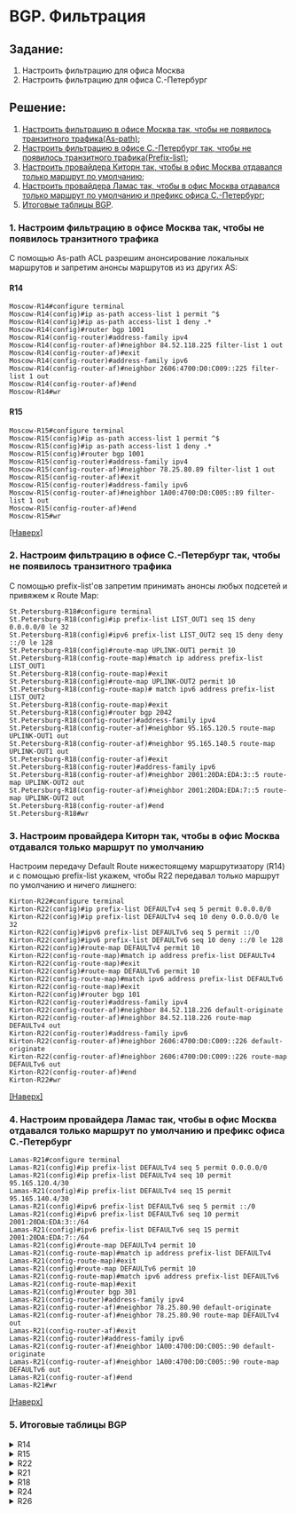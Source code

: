 # BGP. Фильтрация
## Задание:
1. Настроить фильтрацию для офиса Москва
2. Настроить фильтрацию для офиса С.-Петербург
## Решение:
1. [Настроить фильтрацию в офисе Москва так, чтобы не появилось транзитного трафика(As-path)](https://github.com/GAFisher/otus-network-engineer/blob/main/homework_bgp_filt/README.md#1-настроим-фильтрацию-в-офисе-москва-так-чтобы-не-появилось-транзитного-трафика);
2. [Настроить фильтрацию в офисе С.-Петербург так, чтобы не появилось транзитного трафика(Prefix-list)](https://github.com/GAFisher/otus-network-engineer/blob/main/homework_bgp_filt/README.md#2-настроим-фильтрацию-в-офисе-с-петербург-так-чтобы-не-появилось-транзитного-трафика);
3. [Настроить провайдера Киторн так, чтобы в офис Москва отдавался только маршрут по умолчанию](https://github.com/GAFisher/otus-network-engineer/blob/main/homework_bgp_filt/README.md#3-настроим-провайдера-киторн-так-чтобы-в-офис-москва-отдавался-только-маршрут-по-умолчанию);
4. [Настроить провайдера Ламас так, чтобы в офис Москва отдавался только маршрут по умолчанию и префикс офиса С.-Петербург](https://github.com/GAFisher/otus-network-engineer/blob/main/homework_bgp_filt/README.md#4-настроим-провайдера-ламас-так-чтобы-в-офис-москва-отдавался-только-маршрут-по-умолчанию-и-префикс-офиса-с-петербург);
5. [Итоговые таблицы BGP](https://github.com/GAFisher/otus-network-engineer/blob/main/homework_bgp_filt/README.md#5-итоговые-таблицы-bgp).


### 1. Настроим фильтрацию в офисе Москва так, чтобы не появилось транзитного трафика 
С помощью As-path ACL разрешим анонсирование локальных маршрутов и запретим анонсы маршрутов из из других AS:
#### R14
```
Moscow-R14#configure terminal
Moscow-R14(config)#ip as-path access-list 1 permit ^$
Moscow-R14(config)#ip as-path access-list 1 deny .*
Moscow-R14(config)#router bgp 1001
Moscow-R14(config-router)#address-family ipv4
Moscow-R14(config-router-af)#neighbor 84.52.118.225 filter-list 1 out
Moscow-R14(config-router-af)#exit
Moscow-R14(config-router)#address-family ipv6
Moscow-R14(config-router-af)#neighbor 2606:4700:D0:C009::225 filter-list 1 out
Moscow-R14(config-router-af)#end
Moscow-R14#wr
```
#### R15
```
Moscow-R15#configure terminal
Moscow-R15(config)#ip as-path access-list 1 permit ^$
Moscow-R15(config)#ip as-path access-list 1 deny .*
Moscow-R15(config)#router bgp 1001
Moscow-R15(config-router)#address-family ipv4
Moscow-R15(config-router-af)#neighbor 78.25.80.89 filter-list 1 out 
Moscow-R15(config-router-af)#exit
Moscow-R15(config-router)#address-family ipv6
Moscow-R15(config-router-af)#neighbor 1A00:4700:D0:C005::89 filter-list 1 out          
Moscow-R15(config-router-af)#end
Moscow-R15#wr
```
[[Наверх]](https://github.com/GAFisher/otus-network-engineer/blob/main/homework_bgp_filt/README.md#bgp-фильтрация)
### 2. Настроим фильтрацию в офисе С.-Петербург так, чтобы не появилось транзитного трафика
С помощью prefix-list'ов запретим принимать анонсы любых подсетей и привяжем к Route Map:
```
St.Petersburg-R18#configure terminal
St.Petersburg-R18(config)#ip prefix-list LIST_OUT1 seq 15 deny 0.0.0.0/0 le 32 
St.Petersburg-R18(config)#ipv6 prefix-list LIST_OUT2 seq 15 deny deny ::/0 le 128
St.Petersburg-R18(config)#route-map UPLINK-OUT1 permit 10
St.Petersburg-R18(config-route-map)#match ip address prefix-list LIST_OUT1
St.Petersburg-R18(config-route-map)#exit
St.Petersburg-R18(config)#route-map UPLINK-OUT2 permit 10
St.Petersburg-R18(config-route-map)# match ipv6 address prefix-list LIST_OUT2
St.Petersburg-R18(config-route-map)#exit
St.Petersburg-R18(config)#router bgp 2042
St.Petersburg-R18(config-router)#address-family ipv4
St.Petersburg-R18(config-router-af)#neighbor 95.165.120.5 route-map UPLINK-OUT1 out
St.Petersburg-R18(config-router-af)#neighbor 95.165.140.5 route-map UPLINK-OUT1 out
St.Petersburg-R18(config-router-af)#exit
St.Petersburg-R18(config-router)#address-family ipv6
St.Petersburg-R18(config-router-af)#neighbor 2001:20DA:EDA:3::5 route-map UPLINK-OUT2 out
St.Petersburg-R18(config-router-af)#neighbor 2001:20DA:EDA:7::5 route-map UPLINK-OUT2 out
St.Petersburg-R18(config-router-af)#end
St.Petersburg-R18#wr
```

### 3. Настроим провайдера Киторн так, чтобы в офис Москва отдавался только маршрут по умолчанию
Настроим передачу Default Route нижестоящему маршрутизатору (R14) и с помощью prefix-list укажем, чтобы R22 передавал только маршрут по умолчанию и ничего лишнего:
```
Kirton-R22#configure terminal
Kirton-R22(config)#ip prefix-list DEFAULTv4 seq 5 permit 0.0.0.0/0           
Kirton-R22(config)#ip prefix-list DEFAULTv4 seq 10 deny 0.0.0.0/0 le 32
Kirton-R22(config)#ipv6 prefix-list DEFAULTv6 seq 5 permit ::/0
Kirton-R22(config)#ipv6 prefix-list DEFAULTv6 seq 10 deny ::/0 le 128
Kirton-R22(config)#route-map DEFAULTv4 permit 10 
Kirton-R22(config-route-map)#match ip address prefix-list DEFAULTv4
Kirton-R22(config-route-map)#exit
Kirton-R22(config)#route-map DEFAULTv6 permit 10     
Kirton-R22(config-route-map)#match ipv6 address prefix-list DEFAULTv6
Kirton-R22(config-route-map)#exit
Kirton-R22(config)#router bgp 101
Kirton-R22(config-router)#address-family ipv4 
Kirton-R22(config-router-af)#neighbor 84.52.118.226 default-originate 
Kirton-R22(config-router-af)#neighbor 84.52.118.226 route-map DEFAULTv4 out 
Kirton-R22(config-router)#address-family ipv6
Kirton-R22(config-router-af)#neighbor 2606:4700:D0:C009::226 default-originate
Kirton-R22(config-router-af)#neighbor 2606:4700:D0:C009::226 route-map DEFAULTv6 out
Kirton-R22(config-router-af)#end
Kirton-R22#wr
```
[[Наверх]](https://github.com/GAFisher/otus-network-engineer/blob/main/homework_bgp_filt/README.md#bgp-фильтрация)
### 4. Настроим провайдера Ламас так, чтобы в офис Москва отдавался только маршрут по умолчанию и префикс офиса С.-Петербург
```
Lamas-R21#configure terminal
Lamas-R21(config)#ip prefix-list DEFAULTv4 seq 5 permit 0.0.0.0/0
Lamas-R21(config)#ip prefix-list DEFAULTv4 seq 10 permit 95.165.120.4/30
Lamas-R21(config)#ip prefix-list DEFAULTv4 seq 15 permit 95.165.140.4/30
Lamas-R21(config)#ipv6 prefix-list DEFAULTv6 seq 5 permit ::/0
Lamas-R21(config)#ipv6 prefix-list DEFAULTv6 seq 10 permit 2001:20DA:EDA:3::/64
Lamas-R21(config)#ipv6 prefix-list DEFAULTv6 seq 15 permit 2001:20DA:EDA:7::/64
Lamas-R21(config)#route-map DEFAULTv4 permit 10
Lamas-R21(config-route-map)#match ip address prefix-list DEFAULTv4 
Lamas-R21(config-route-map)#exit
Lamas-R21(config)#route-map DEFAULTv6 permit 10
Lamas-R21(config-route-map)#match ipv6 address prefix-list DEFAULTv6
Lamas-R21(config-route-map)#exit
Lamas-R21(config)#router bgp 301
Lamas-R21(config-router)#address-family ipv4 
Lamas-R21(config-router-af)#neighbor 78.25.80.90 default-originate 
Lamas-R21(config-router-af)#neighbor 78.25.80.90 route-map DEFAULTv4 out 
Lamas-R21(config-router-af)#exit
Lamas-R21(config-router)#address-family ipv6
Lamas-R21(config-router-af)#neighbor 1A00:4700:D0:C005::90 default-originate 
Lamas-R21(config-router-af)#neighbor 1A00:4700:D0:C005::90 route-map DEFAULTv6 out
Lamas-R21(config-router-af)#end
Lamas-R21#wr
```
[[Наверх]](https://github.com/GAFisher/otus-network-engineer/blob/main/homework_bgp_filt/README.md#bgp-фильтрация)
### 5. Итоговые таблицы BGP

<details>
  <summary>R14</summary>
  
      Moscow-R14#show bgp ipv4 unicast | begin Network
           Network          Next Hop            Metric LocPrf Weight Path
       r i 0.0.0.0          78.25.80.89              0    150      0 301 i
       r>                   84.52.118.225                        200 101 i
       *>i 78.25.80.88/30   15.15.15.15              0    100      0 i
       *>  84.52.118.224/30 0.0.0.0                  0         32768 i
       *>i 95.165.120.4/30  78.25.80.89              0    150      0 301 520 i
       *>i 95.165.140.4/30  78.25.80.89              0    150      0 301 520 i
      Moscow-R14#show bgp ipv6 unicast | begin Network
           Network          Next Hop            Metric LocPrf Weight Path
       r i ::/0             1A00:4700:D0:C005::89
                                                      0    150      0 301 i
       r>                   2606:4700:D0:C009::225
                                                                  200 101 i
       *>i 1A00:4700:D0:C005::/64
                             FC00::15                 0    100      0 i
       *>i 2001:20DA:EDA:3::/64
                             1A00:4700:D0:C005::89
                                                      0    150      0 301 520 i
       *>i 2001:20DA:EDA:7::/64
                             1A00:4700:D0:C005::89
                                                      0    150      0 301 520 i
       *>  2606:4700:D0:C009::/64
                             ::                       0         32768 i
      Moscow-R14#

</details>

<details>
  <summary>R15</summary>
  
      Moscow-R15#show bgp ipv4 unicast | begin Network
           Network          Next Hop            Metric LocPrf Weight Path
       r>  0.0.0.0          78.25.80.89                   150      0 301 i
       r i                  84.52.118.225            0    100      0 101 i
       *>  78.25.80.88/30   0.0.0.0                  0         32768 i
       *>i 84.52.118.224/30 14.14.14.14              0    100      0 i
       *>  95.165.120.4/30  78.25.80.89                   150      0 301 520 i
       *>  95.165.140.4/30  78.25.80.89                   150      0 301 520 i
      Moscow-R15#show bgp ipv6 unicast | begin Network
           Network          Next Hop            Metric LocPrf Weight Path
       r>  ::/0             1A00:4700:D0:C005::89
                                                           150      0 301 i
       r i                  2606:4700:D0:C009::225
                                                      0    100      0 101 i
       *>  1A00:4700:D0:C005::/64
                             ::                       0         32768 i
       *>  2001:20DA:EDA:3::/64
                             1A00:4700:D0:C005::89
                                                           150      0 301 520 i
       *>  2001:20DA:EDA:7::/64
                             1A00:4700:D0:C005::89
                                                           150      0 301 520 i
       *>i 2606:4700:D0:C009::/64
                             FC00::14                 0    100      0 i
      Moscow-R15#
  
</details>

<details>
  <summary>R22</summary>

      Kirton-R22#show bgp ipv4 unicast | begin Network
           Network          Next Hop            Metric LocPrf Weight Path
           0.0.0.0          0.0.0.0                                0 i
       *   78.25.80.88/30   84.52.118.226                          0 1001 i
       *>                   128.0.128.2              0             0 301 i
       *   84.52.118.224/30 84.52.118.226            0             0 1001 i
       *>                   0.0.0.0                  0         32768 i
       *>  95.165.110.0/30  0.0.0.0                  0         32768 i
       *>  95.165.120.0/30  128.0.128.2              0             0 301 i
       *>  95.165.120.4/30  128.0.128.2                            0 301 520 i
       *>  95.165.130.0/30  128.0.128.2                            0 301 520 i
       *>  95.165.130.4/30  128.0.128.2                            0 301 520 i
       *>  95.165.140.0/30  128.0.128.2                            0 301 520 i
       *>  95.165.140.4/30  128.0.128.2                            0 301 520 i
       *   128.0.128.0/30   128.0.128.2              0             0 301 i
       *>                   0.0.0.0                  0         32768 i
      Kirton-R22#show bgp ipv6 unicast | begin Network
           Network          Next Hop            Metric LocPrf Weight Path
           ::/0             ::                                     0 i
       *   64:FF9B:5276:1EB4::/64
                             64:FF9B:5276:1EB4::2
                                                      0             0 301 i
       *>                   ::                       0         32768 i
       *   1A00:4700:D0:C005::/64
                             2606:4700:D0:C009::226
                                                                    0 1001 i
       *>                   64:FF9B:5276:1EB4::2
                                                      0             0 301 i
       *>  2001:20DA:EDA:1::/64
                             ::                       0         32768 i
       *>  2001:20DA:EDA:2::/64
                             64:FF9B:5276:1EB4::2
                                                      0             0 301 i
       *>  2001:20DA:EDA:3::/64
                             64:FF9B:5276:1EB4::2
                                                                    0 301 520 i
       *>  2001:20DA:EDA:4::/64
                             64:FF9B:5276:1EB4::2
                                                                    0 301 520 i
       *>  2001:20DA:EDA:5::/64
           Network          Next Hop            Metric LocPrf Weight Path
                             64:FF9B:5276:1EB4::2
                                                                    0 301 520 i
       *>  2001:20DA:EDA:6::/64
                             64:FF9B:5276:1EB4::2
                                                                    0 301 520 i
       *>  2001:20DA:EDA:7::/64
                             64:FF9B:5276:1EB4::2
                                                                    0 301 520 i
       *   2606:4700:D0:C009::/64
                             2606:4700:D0:C009::226
                                                      0             0 1001 i
       *>                   ::                       0         32768 i
      Kirton-R22#
  
</details>

<details>
  <summary>R21</summary>
  
      Lamas-R21#show bgp ipv4 unicast | begin Network
           Network          Next Hop            Metric LocPrf Weight Path
           0.0.0.0          0.0.0.0                                0 i
       *   78.25.80.88/30   78.25.80.90              0             0 1001 i
       *>                   0.0.0.0                  0         32768 i
       *   84.52.118.224/30 78.25.80.90                            0 1001 i
       *>                   128.0.128.1              0             0 101 i
       *   95.165.110.0/30  95.165.120.1                           0 520 i
       *>                   128.0.128.1              0             0 101 i
       *   95.165.120.0/30  95.165.120.1             0             0 520 i
       *>                   0.0.0.0                  0         32768 i
       *>  95.165.120.4/30  95.165.120.1             0             0 520 i
       *>  95.165.130.0/30  95.165.120.1                           0 520 i
       *>  95.165.130.4/30  95.165.120.1                           0 520 i
       *>  95.165.140.0/30  95.165.120.1                           0 520 i
       *>  95.165.140.4/30  95.165.120.1                           0 520 i
       *   128.0.128.0/30   128.0.128.1              0             0 101 i
       *>                   0.0.0.0                  0         32768 i
      Lamas-R21#show bgp ipv6 unicast | begin Network
           Network          Next Hop            Metric LocPrf Weight Path
           ::/0             ::                                     0 i
       *   64:FF9B:5276:1EB4::/64
                             64:FF9B:5276:1EB4::1
                                                      0             0 101 i
       *>                   ::                       0         32768 i
       *   1A00:4700:D0:C005::/64
                             1A00:4700:D0:C005::90
                                                      0             0 1001 i
       *>                   ::                       0         32768 i
       *   2001:20DA:EDA:1::/64
                             2001:20DA:EDA:2::1
                                                                    0 520 i
       *>                   64:FF9B:5276:1EB4::1
                                                      0             0 101 i
       *   2001:20DA:EDA:2::/64
                             2001:20DA:EDA:2::1
                                                      0             0 520 i
       *>                   ::                       0         32768 i
       *>  2001:20DA:EDA:3::/64
                             2001:20DA:EDA:2::1
                                                      0             0 520 i
       *>  2001:20DA:EDA:4::/64
           Network          Next Hop            Metric LocPrf Weight Path
                             2001:20DA:EDA:2::1
                                                                    0 520 i
       *>  2001:20DA:EDA:5::/64
                             2001:20DA:EDA:2::1
                                                                    0 520 i
       *>  2001:20DA:EDA:6::/64
                             2001:20DA:EDA:2::1
                                                                    0 520 i
       *>  2001:20DA:EDA:7::/64
                             2001:20DA:EDA:2::1
                                                                    0 520 i
       *   2606:4700:D0:C009::/64
                             1A00:4700:D0:C005::90
                                                                    0 1001 i
       *>                   64:FF9B:5276:1EB4::1
                                                      0             0 101 i
      Lamas-R21#
  
</details>


<details>
  <summary>R18</summary>
  
       St.Petersburg-R18#show bgp ipv4 unicast | begin Network
           Network          Next Hop            Metric LocPrf Weight Path
       *m  78.25.80.88/30   95.165.140.5                           0 520 301 i
       *>                   95.165.120.5                           0 520 301 i
       *m  84.52.118.224/30 95.165.140.5                           0 520 301 101 i
       *>                   95.165.120.5                           0 520 301 101 i
       *m  95.165.110.0/30  95.165.140.5                           0 520 i
       *>                   95.165.120.5                           0 520 i
       *m  95.165.120.0/30  95.165.140.5                           0 520 i
       *>                   95.165.120.5             0             0 520 i
       *   95.165.120.4/30  95.165.140.5                           0 520 i
       *                    95.165.120.5             0             0 520 i
       *>                   0.0.0.0                  0         32768 i
       *m  95.165.130.0/30  95.165.140.5                           0 520 i
       *>                   95.165.120.5                           0 520 i
       *m  95.165.130.4/30  95.165.140.5                           0 520 i
       *>                   95.165.120.5                           0 520 i
       *m  95.165.140.0/30  95.165.120.5                           0 520 i
       *>                   95.165.140.5             0             0 520 i
       *   95.165.140.4/30  95.165.120.5                           0 520 i
       *                    95.165.140.5             0             0 520 i
       *>                   0.0.0.0                  0         32768 i
       *m  128.0.128.0/30   95.165.140.5                           0 520 301 i
       *>                   95.165.120.5                           0 520 301 i
      St.Petersburg-R18#show bgp ipv6 unicast | begin Network
           Network          Next Hop            Metric LocPrf Weight Path
       *m  64:FF9B:5276:1EB4::/64
                             2001:20DA:EDA:7::5
                                                                    0 520 301 i
       *>                   2001:20DA:EDA:3::5
                                                                    0 520 301 i
       *m  1A00:4700:D0:C005::/64
                             2001:20DA:EDA:7::5
                                                                    0 520 301 i
       *>                   2001:20DA:EDA:3::5
                                                                    0 520 301 i
       *>  2001:20DA:EDA:1::/64
                             2001:20DA:EDA:7::5
                                                                    0 520 i
       *m                   2001:20DA:EDA:3::5
                                                                    0 520 i
       *m  2001:20DA:EDA:2::/64
                             2001:20DA:EDA:7::5
                                                                    0 520 i
       *>                   2001:20DA:EDA:3::5
                                                      0             0 520 i
       *   2001:20DA:EDA:3::/64
                             2001:20DA:EDA:7::5
           Network          Next Hop            Metric LocPrf Weight Path
                                                                    0 520 i
       *                    2001:20DA:EDA:3::5
                                                      0             0 520 i
       *>                   ::                       0         32768 i
       *m  2001:20DA:EDA:4::/64
                             2001:20DA:EDA:3::5
                                                                    0 520 i
       *>                   2001:20DA:EDA:7::5
                                                                    0 520 i
       *m  2001:20DA:EDA:5::/64
                             2001:20DA:EDA:3::5
                                                                    0 520 i
       *>                   2001:20DA:EDA:7::5
                                                                    0 520 i
       *m  2001:20DA:EDA:6::/64
                             2001:20DA:EDA:3::5
                                                                    0 520 i
       *>                   2001:20DA:EDA:7::5
                                                      0             0 520 i
       *   2001:20DA:EDA:7::/64
                             2001:20DA:EDA:3::5
                                                                    0 520 i
           Network          Next Hop            Metric LocPrf Weight Path
       *>                   ::                       0         32768 i
       *                    2001:20DA:EDA:7::5
                                                      0             0 520 i
       *m  2606:4700:D0:C009::/64
                             2001:20DA:EDA:7::5
                                                                    0 520 301 101 i
       *>                   2001:20DA:EDA:3::5
                                                                    0 520 301 101 i
      St.Petersburg-R18#
  
</details>

<details>
  <summary>R24</summary>
  
      Triad-R24#show bgp ipv4 unicast | begin Network
           Network          Next Hop            Metric LocPrf Weight Path
       *>  78.25.80.88/30   95.165.120.2             0             0 301 i
       *>  84.52.118.224/30 95.165.120.2                           0 301 101 i
       *>i 95.165.110.0/30  23.23.23.23              0    100      0 i
       *                    95.165.120.2                           0 301 101 i
       *>  95.165.120.0/30  0.0.0.0                  0         32768 i
       *                    95.165.120.2             0             0 301 i
       *>  95.165.120.4/30  0.0.0.0                  0         32768 i
       *>i 95.165.130.0/30  25.25.25.25              0    100      0 i
       *>i 95.165.130.4/30  25.25.25.25              0    100      0 i
       *>i 95.165.140.0/30  26.26.26.26              0    100      0 i
       *>i 95.165.140.4/30  26.26.26.26              0    100      0 i
       *>  128.0.128.0/30   95.165.120.2             0             0 301 i
      Triad-R24#show bgp ipv6 unicast | begin Network
           Network          Next Hop            Metric LocPrf Weight Path
       *>  64:FF9B:5276:1EB4::/64
                             2001:20DA:EDA:2::2
                                                      0             0 301 i
       *>  1A00:4700:D0:C005::/64
                             2001:20DA:EDA:2::2
                                                      0             0 301 i
       *>i 2001:20DA:EDA:1::/64
                             FC00::23                 0    100      0 i
       *                    2001:20DA:EDA:2::2
                                                                    0 301 101 i
       *>  2001:20DA:EDA:2::/64
                             ::                       0         32768 i
       *                    2001:20DA:EDA:2::2
                                                      0             0 301 i
       *>  2001:20DA:EDA:3::/64
                             ::                       0         32768 i
       *>i 2001:20DA:EDA:4::/64
                             FC00::25                 0    100      0 i
       *>i 2001:20DA:EDA:5::/64
                             FC00::25                 0    100      0 i
       *>i 2001:20DA:EDA:6::/64
                             FC00::26                 0    100      0 i
           Network          Next Hop            Metric LocPrf Weight Path
       *>i 2001:20DA:EDA:7::/64
                             FC00::26                 0    100      0 i
       *>  2606:4700:D0:C009::/64
                             2001:20DA:EDA:2::2
                                                                    0 301 101 i
      Triad-R24#
  
</details>

<details>
  <summary>R26</summary>
  
      Triad-R26#show bgp ipv4 unicast | begin Network
           Network          Next Hop            Metric LocPrf Weight Path
       *>i 78.25.80.88/30   24.24.24.24              0    100      0 301 i
       *>i 84.52.118.224/30 24.24.24.24              0    100      0 301 101 i
       *>i 95.165.110.0/30  23.23.23.23              0    100      0 i
       *>i 95.165.120.0/30  24.24.24.24              0    100      0 i
       *>i 95.165.120.4/30  24.24.24.24              0    100      0 i
       *>i 95.165.130.0/30  25.25.25.25              0    100      0 i
       *>i 95.165.130.4/30  25.25.25.25              0    100      0 i
       *>  95.165.140.0/30  0.0.0.0                  0         32768 i
       *>  95.165.140.4/30  0.0.0.0                  0         32768 i
       *>i 128.0.128.0/30   24.24.24.24              0    100      0 301 i
      Triad-R26#show bgp ipv6 unicast | begin Network
           Network          Next Hop            Metric LocPrf Weight Path
       *>i 64:FF9B:5276:1EB4::/64
                             2001:20DA:EDA:2::2
                                                      0    100      0 301 i
       *>i 1A00:4700:D0:C005::/64
                             2001:20DA:EDA:2::2
                                                      0    100      0 301 i
       *>i 2001:20DA:EDA:1::/64
                             FC00::23                 0    100      0 i
       *>i 2001:20DA:EDA:2::/64
                             FC00::24                 0    100      0 i
       *>i 2001:20DA:EDA:3::/64
                             FC00::24                 0    100      0 i
       *>i 2001:20DA:EDA:4::/64
                             FC00::25                 0    100      0 i
       *>i 2001:20DA:EDA:5::/64
                             FC00::25                 0    100      0 i
       *>  2001:20DA:EDA:6::/64
                             ::                       0         32768 i
       *>  2001:20DA:EDA:7::/64
                             ::                       0         32768 i
       *>i 2606:4700:D0:C009::/64
                             2001:20DA:EDA:2::2
           Network          Next Hop            Metric LocPrf Weight Path
                                                      0    100      0 301 101 i
      Triad-R26#
  
</details>

